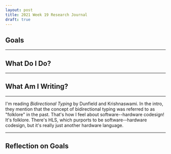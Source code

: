 ```yaml
---
layout: post
title: 2021 Week 19 Research Journal
draft: true
---
```


## Goals

---

## What Do I Do?

---

## What Am I Writing?

---

I'm reading *Bidirectional Typing* by Dunfield and Krishnaswami.
In the intro, they mention that
  the concept of
  bidirectional typing
  was referred to as
  "folklore"
  in the past.
That's how I feel
  about software--hardware
  codesign!
It's folklore.
There's HLS,
  which purports to be
  software--hardware codesign,
  but it's really
  just another hardware language.

---

## Reflection on Goals